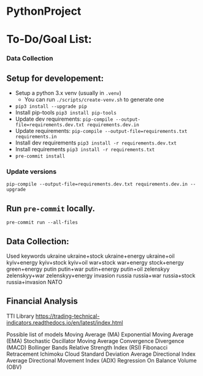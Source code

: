 # PythonProject

# To-Do/Goal List:

### Data Collection





## Setup for developement:

- Setup a python 3.x venv (usually in `.venv`)
  - You can run `./scripts/create-venv.sh` to generate one
- `pip3 install --upgrade pip`
- Install pip-tools `pip3 install pip-tools`
- Update dev requirements: `pip-compile --output-file=requirements.dev.txt requirements.dev.in`
- Update requirements: `pip-compile --output-file=requirements.txt requirements.in`
- Install dev requirements `pip3 install -r requirements.dev.txt`
- Install requirements `pip3 install -r requirements.txt`
- `pre-commit install`

### Update versions

`pip-compile --output-file=requirements.dev.txt requirements.dev.in --upgrade`

## Run `pre-commit` locally.

`pre-commit run --all-files`





## Data Collection:

Used keywords
ukraine
ukraine+stock
ukraine+energy
ukraine+oil
kyiv+energy
kyiv+stock
kyiv+oil
war+stock
war+energy
stock+energy
green+energy
putin
putin+war
putin+energy
putin+oil
zelenskyy
zelenskyy+war
zelenskyy+energy
invasion
russia
russia+war
russia+stock
russia+invasion
NATO


## Financial Analysis

TTI Library https://trading-technical-indicators.readthedocs.io/en/latest/index.html

Possible list of models
Moving Average (MA)
Exponential Moving Average (EMA)
Stochastic Oscillator
Moving Average Convergence Divergence (MACD)
Bollinger Bands
Relative Strength Index (RSI)
Fibonacci Retracement
Ichimoku Cloud
Standard Deviation
Average Directional Index
Average Directional Movement Index (ADX)
Regression
On Balance Volume (OBV)


